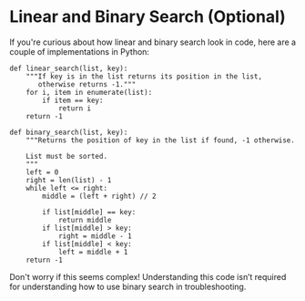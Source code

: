 # Linear and Binary Search (Optional)

If you're curious about how linear and binary search look in code, here are a couple of implementations in Python:

```
def linear_search(list, key):
    """If key is in the list returns its position in the list,
       otherwise returns -1."""
    for i, item in enumerate(list):
        if item == key:
            return i
    return -1
```

```
def binary_search(list, key):
    """Returns the position of key in the list if found, -1 otherwise.

    List must be sorted.
    """
    left = 0
    right = len(list) - 1
    while left <= right:
        middle = (left + right) // 2
        
        if list[middle] == key:
            return middle
        if list[middle] > key:
            right = middle - 1
        if list[middle] < key:
            left = middle + 1
    return -1
```

Don't worry if this seems complex! Understanding this code isn’t required for understanding how to use binary search in troubleshooting.